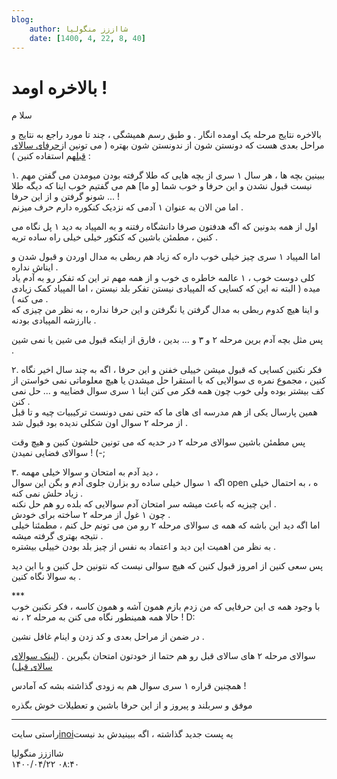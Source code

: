 ```yaml
---
blog:
    author: شااززز منگولیا
    date: [1400, 4, 22, 8, 40]
---
```

# بالاخره اومد !

<div class="cnt">
سلا م<p></p>
<p>بالاخره نتایج مرحله یک اومده انگار . و طبق رسم همیشگی ، چند تا مورد راجع به نتایج و مراحل بعدی هست که دونستن شون از ندونستن شون بهتره ( می تونین از<a href="http://shaazzz.blogfa.com/post-68.aspx" target="_blank" title="http://shaazzz.blogfa.com/post-68.aspx">حرفای سالای قبل</a>هم استفاده کنین ) :</p>
<p>۱. ببینین بچه ها ، هر سال ۱ سری از بچه هایی که طلا گرفته بودن میومدن 
می گفتن مهم نیست قبول نشدن و این حرفا و خوب شما [و ما] هم می گفتیم خوب 
اینا که دیگه طلا شونو گرفتن و از این حرفا ... !<br/>اما من الان به عنوان ۱ آدمی که نزدیک کنکوره دارم حرف میزنم .</p>
<p>اول از همه بدونین که اگه هدفتون صرفا دانشگاه رفتنه و به المپیاد به 
دید ۱ پل نگاه می کنین ، مطمئن باشین که کنکور خیلی خیلی راه ساده تریه .</p>
<p>اما المپیاد ۱ سری چیز خیلی خوب داره که زیاد هم ربطی به مدال اوردن و قبول شدن و ایناش نداره .<br/>کلی دوست خوب ، ۱ عالمه خاطره ی خوب و از همه مهم تر این که تفکر رو به آدم
 یاد میده ( البته نه این که کسایی که المپیادی نیستن تفکر بلد نیستن ، اما
 المپیاد کمک زیادی می کنه ) .<br/>و اینا هیچ کدوم ربطی به مدال گرفتن یا نگرفتن و این حرفا نداره ، به نظر من چیزی که باارزشه المپیادی بودنه .</p>
<p>پس مثل بچه آدم برین مرحله ۲ و ۳ و ... بدین ، فارق از اینکه قبول می شین یا نمی شین .</p>
<p>۲. فکر نکنین کسایی که قبول میشن خییلی خفنن و این حرفا ، اگه به چند 
سال اخیر نگاه کنین ، مجموع نمره ی سوالایی که با استقرا حل میشدن یا هیچ 
معلوماتی نمی خواستن از کف بیشتر بوده ولی خوب چون همه فکر می کنن اینا ۱ 
سری سوال فضاییه و ... حل نمی کنن .<br/>همین پارسال یکی از هم مدرسه ای های ما که حتی نمی دونست ترکیبیات چیه و تا قبل از مرحله ۲ سوال اون شکلی ندیده بود قبول شد .</p>
<p>پس مطمئن باشین سوالای مرحله ۲ در حدیه که می تونین حلشون کنین و هیچ وقت سوالای فضایی نمیدن ! (-;</p>
<p>۳. دید آدم به امتحان و سوالا خیلی مهمه ،<br/>اگه ۱ سوال خیلی ساده رو بزارن جلوی آدم و بگن این سوال open ه ، به احتمال خیلی زیاد حلش نمی کنه .<br/>این چیزیه که باعث میشه سر امتحان آدم سوالایی که بلده رو هم حل نکنه .<br/>چون ۱ غول از مرحله ۲ ساخته برای خودش .<br/>اما اگه دید این باشه که همه ی سوالای مرحله ۲ رو من می تونم حل کنم ، مطمئنا خیلی نتیجه بهتری گرفته میشه .<br/>به نظر من اهمیت این دید و اعتماد به نفس از چیز بلد بودن خییلی بیشتره .</p>
<p>پس سعی کنین از امروز قبول کنین که هیچ سوالی نیست که نتونین حل کنین و با این دید به سوالا نگاه کنین .</p>
<p>***<br/>با وجود همه ی این حرفایی که من زدم بازم همون آشه و همون کاسه ،‌ فکر نکنین خوب حالا همه همینطور نگاه می کنن به مرحله ۲ ، نه ! D:</p>
<p>در ضمن از مراحل بعدی و کد زدن و اینام غافل نشین .</p>
<p>سوالای مرحله ۲ های سالای قبل رو هم حتما از خودتون امتحان بگیرین . (<a href="http://www.inoi.ir/%D9%85%D9%86%D8%A7%D8%A8%D8%B9-%D9%88-%D9%85%D8%B1%D8%A7%D8%AC%D8%B9/%D8%B3%D9%88%D8%A7%D9%84%D8%A7%D8%AA-%D8%A2%D8%B2%D9%85%D9%88%D9%86-%D9%85%D8%B1%D8%AD%D9%84%D9%87-%D8%AF%D9%88%D9%85/" target="_blank">لینک سوالای سالای قبل</a>)</p>
<p>همچنین قراره ۱ سری سوال هم به زودی گذاشته بشه که آمادس !</p>
<p>موفق و سربلند و پیروز و از این حرفا باشین و تعطیلات خوش بگذره</p>
<hr size="2" width="100%"/>
راستی سایت<a href="http://www.inoi.ir/" target="_blank">inoi</a>یه پست جدید گذاشته ، اگه ببینیدش بد نیست<br/><p></p>
<p></p>
</div>

<div class="blog-info">
    <div class="blog-author">شااززز منگولیا</div>
    <div class="blog-date">۱۴۰۰/۰۴/۲۲ ۰۸:۴۰</div>
</div>

